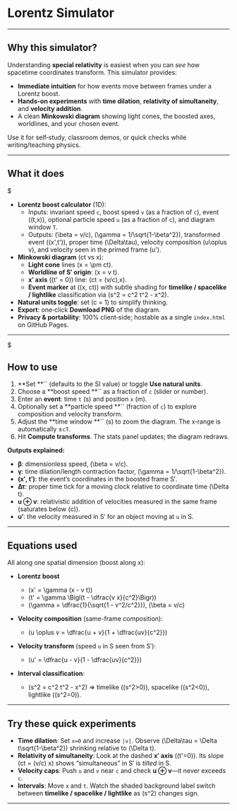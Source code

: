 # Lorentz Simulator

---

## Why this simulator?

Understanding **special relativity** is easiest when you can *see* how spacetime coordinates transform. This simulator provides:

- **Immediate intuition** for how events move between frames under a Lorentz boost.
- **Hands-on experiments** with **time dilation**, **relativity of simultaneity**, and **velocity addition**.
- A clean **Minkowski diagram** showing light cones, the boosted axes, worldlines, and your chosen event.

Use it for self‑study, classroom demos, or quick checks while writing/teaching physics.

---

## What it does
$
- **Lorentz boost calculator** (1D):
  - Inputs: invariant speed `c`, boost speed `v` (as a fraction of `c`), event \((t,x)\), optional particle speed `u` (as a fraction of `c`), and diagram window `T`.
  - Outputs: \(\beta = v/c\), \(\gamma = 1/\sqrt{1-\beta^2}\), transformed event \((x',t')\), proper time \(\Delta\tau\), velocity composition \(u\oplus v\), and velocity seen in the primed frame \(u'\).
- **Minkowski diagram** (ct vs x):
  - **Light cone** lines \(x = \pm ct\).
  - **Worldline of S′ origin**: \(x = v t\).
  - **x′ axis** (\(t' = 0\)) line: \(ct = (v/c)\,x\).
  - **Event marker** at \((x, ct)\) with subtle shading for **timelike / spacelike / lightlike** classification via \(s^2 = c^2 t^2 - x^2\).
- **Natural units toggle**: set \(c = 1\) to simplify thinking.
- **Export**: one‑click **Download PNG** of the diagram.
- **Privacy & portability**: 100% client‑side; hostable as a single `index.html` on GitHub Pages.

---
$
## How to use

1. \*\*Set \*\*\`\` (defaults to the SI value) or toggle **Use natural units**.
2. Choose a \*\*boost speed \*\*\`\` as a fraction of `c` (slider or number).
3. Enter an **event**: time `t` (s) and position `x` (m).
4. Optionally set a \*\*particle speed \*\*\`\` (fraction of `c`) to explore composition and velocity transform.
5. Adjust the \*\*time window \*\*\`\` (s) to zoom the diagram. The x‑range is automatically ±`cT`.
6. Hit **Compute transforms**. The stats panel updates; the diagram redraws.

**Outputs explained:**

- **β**: dimensionless speed, \(\beta = v/c\).
- **γ**: time dilation/length contraction factor, \(\gamma = 1/\sqrt{1-\beta^2}\).
- **(x′, t′)**: the event’s coordinates in the boosted frame S′.
- **Δτ**: proper time tick for a moving clock relative to coordinate time \(\Delta t\).
- **u ⊕ v**: relativistic addition of velocities measured in the same frame (saturates below \(c\)).
- **u′**: the velocity measured in S′ for an object moving at `u` in S.

---

## Equations used

All along one spatial dimension (boost along x):

- **Lorentz boost**

  - \(x' = \gamma (x - v t)\)
  - \(t' = \gamma \Bigl(t - \dfrac{v x}{c^2}\Bigr)\)
  - \(\gamma = \dfrac{1}{\sqrt{1 - v^2/c^2}}\), \(\beta = v/c\)

- **Velocity composition** (same-frame composition):

  - \(u \oplus v = \dfrac{u + v}{1 + \dfrac{uv}{c^2}}\)

- **Velocity transform** (speed `u` in S seen from S′):

  - \(u' = \dfrac{u - v}{1 - \dfrac{uv}{c^2}}\)

- **Interval classification**:

  - \(s^2 = c^2 t^2 - x^2\) ⇒ timelike (\(s^2>0\)), spacelike (\(s^2<0\)), lightlike (\(s^2=0\)).

---

## Try these quick experiments

- **Time dilation**: Set `x=0` and increase `|v|`. Observe \(\Delta\tau = \Delta t\sqrt{1-\beta^2}\) shrinking relative to \(\Delta t\).
- **Relativity of simultaneity**: Look at the dashed **x′ axis** (\(t'=0\)). Its slope \(ct = (v/c) x\) shows “simultaneous” in S′ is *tilted* in S.
- **Velocity caps**: Push `u` and `v` near `c` and check **u ⊕ v**—it never exceeds `c`.
- **Intervals**: Move `x` and `t`. Watch the shaded background label switch between **timelike / spacelike / lightlike** as \(s^2\) changes sign.

---


